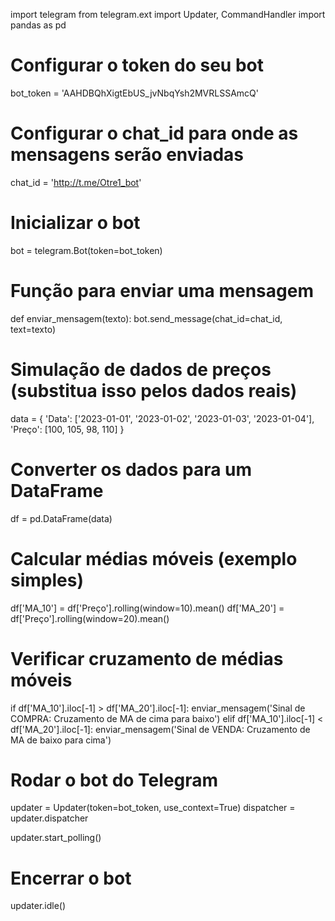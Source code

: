 

import telegram
from telegram.ext import Updater, CommandHandler
import pandas as pd

# Configurar o token do seu bot
bot_token = 'AAHDBQhXigtEbUS_jvNbqYsh2MVRLSSAmcQ'

# Configurar o chat_id para onde as mensagens serão enviadas
chat_id = 'http://t.me/Otre1_bot'

# Inicializar o bot
bot = telegram.Bot(token=bot_token)

# Função para enviar uma mensagem
def enviar_mensagem(texto):
    bot.send_message(chat_id=chat_id, text=texto)

# Simulação de dados de preços (substitua isso pelos dados reais)
data = {
    'Data': ['2023-01-01', '2023-01-02', '2023-01-03', '2023-01-04'],
    'Preço': [100, 105, 98, 110]
}

# Converter os dados para um DataFrame
df = pd.DataFrame(data)

# Calcular médias móveis (exemplo simples)
df['MA_10'] = df['Preço'].rolling(window=10).mean()
df['MA_20'] = df['Preço'].rolling(window=20).mean()

# Verificar cruzamento de médias móveis
if df['MA_10'].iloc[-1] > df['MA_20'].iloc[-1]:
    enviar_mensagem('Sinal de COMPRA: Cruzamento de MA de cima para baixo')
elif df['MA_10'].iloc[-1] < df['MA_20'].iloc[-1]:
    enviar_mensagem('Sinal de VENDA: Cruzamento de MA de baixo para cima')

# Rodar o bot do Telegram
updater = Updater(token=bot_token, use_context=True)
dispatcher = updater.dispatcher

updater.start_polling()

# Encerrar o bot
updater.idle()
